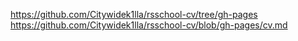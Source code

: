 https://github.com/Citywidek1lla/rsschool-cv/tree/gh-pages
https://github.com/Citywidek1lla/rsschool-cv/blob/gh-pages/cv.md
